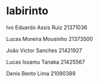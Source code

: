 # labirinto

Ivo Eduardo Assis Ruiz 
21371036

Lucas Moreira Mousinho 
21373500

João Victor Sanches 
21421927

Lucas Issamu Tanaka
21425567

Denis Bento Lima
21090389
